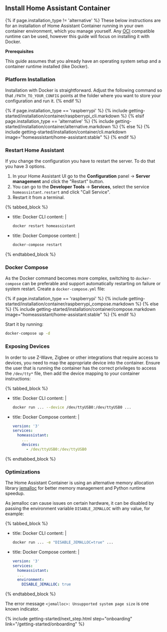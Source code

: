 ## Install Home Assistant Container

{% if page.installation_type != 'alternative' %}
These below instructions are for an installation of Home Assistant Container running in your own container environment, which you manage yourself. Any [OCI](https://opencontainers.org/) compatible runtime can be used, however this guide will focus on installing it with Docker.

<div class='note'>
<b>Prerequisites</b>

This guide assumes that you already have an operating system setup and a container runtime installed (like Docker).
</div>

### Platform Installation

Installation with Docker is straightforward. Adjust the following command so that `/PATH_TO_YOUR_CONFIG` points at the folder where you want to store your configuration and run it.
{% endif %}

{% if page.installation_type == 'raspberrypi' %}
  {% include getting-started/installation/container/raspberrypi_cli.markdown %}
{% elsif page.installation_type == 'alternative' %}
  {% include getting-started/installation/container/alternative.markdown %}
{% else %}
  {% include getting-started/installation/container/cli.markdown image="homeassistant/home-assistant:stable" %}
{% endif %}

### Restart Home Assistant

If you change the configuration you have to restart the server. To do that you have 3 options.

1. In your Home Assistant UI go to the **Configuration** panel -> **Server management** and click the "Restart" button.
2. You can go to the **Developer Tools** -> **Services**, select the service `homeassistant.restart` and click "Call Service".
3. Restart it from a terminal.

{% tabbed_block %}

- title: Docker CLI
  content: |

    ```bash
    docker restart homeassistant
    ```

- title: Docker Compose
  content: |

    ```bash
    docker-compose restart
    ```

{% endtabbed_block %}

### Docker Compose

As the Docker command becomes more complex, switching to `docker-compose` can be preferable and support automatically restarting on failure or system restart. Create a `docker-compose.yml` file:

{% if page.installation_type == 'raspberrypi' %}
  {% include getting-started/installation/container/raspberrypi_compose.markdown %}
{% else %}
  {% include getting-started/installation/container/compose.markdown image="homeassistant/home-assistant:stable" %}
{% endif %}

Start it by running:

```bash
docker-compose up -d
```

### Exposing Devices

In order to use Z-Wave, Zigbee or other integrations that require access to devices, you need to map the appropriate device into the container. Ensure the user that is running the container has the correct privileges to access the `/dev/tty*` file, then add the device mapping to your container instructions:

{% tabbed_block %}

- title: Docker CLI
  content: |

    ```bash
    docker run ... --device /dev/ttyUSB0:/dev/ttyUSB0 ...
    ```

- title: Docker Compose
  content: |

    ```yaml
    version: '3'
    services:
      homeassistant:
        ...
        devices:
          - /dev/ttyUSB0:/dev/ttyUSB0
    ```

{% endtabbed_block %}

### Optimizations

The Home Assistant Container is using an alternative memory allocation library [jemalloc](http://jemalloc.net/) for better memory management and Python runtime speedup.

As jemalloc can cause issues on certain hardware, it can be disabled by passing the environment variable `DISABLE_JEMALLOC` with any value, for example:

{% tabbed_block %}

- title: Docker CLI
  content: |

    ```bash
    docker run ... -e "DISABLE_JEMALLOC=true" ...
    ```

- title: Docker Compose
  content: |

    ```yaml
    version: '3'
    services:
      homeassistant:
      ...
      environment:
        DISABLE_JEMALLOC: true
    ```

{% endtabbed_block %}

The error message `<jemalloc>: Unsupported system page size` is one known indicator.

{% include getting-started/next_step.html step="onboarding" link="/getting-started/onboarding" %}